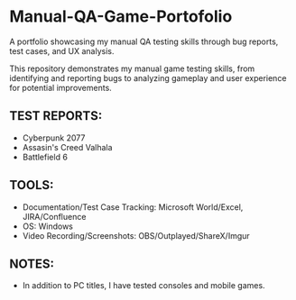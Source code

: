 # Manual-QA-Game-Portofolio
A portfolio showcasing my manual QA testing skills through bug reports, test cases, and UX analysis.


This repository demonstrates my manual game testing skills, from identifying and reporting bugs to analyzing gameplay and user experience for potential improvements.

## TEST REPORTS:
- Cyberpunk 2077
- Assasin's Creed Valhala
- Battlefield 6


## TOOLS:
- Documentation/Test Case Tracking: Microsoft World/Excel, JIRA/Confluence
- OS: Windows
- Video Recording/Screenshots: OBS/Outplayed/ShareX/Imgur

## NOTES:

- In addition to PC titles, I have tested consoles and mobile games.
